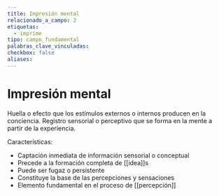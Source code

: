 ```yaml
---
title: Impresión mental
relacionado_a_campo: 2
etiquetas:
  - imprime
tipo: campo_fundamental
palabras_clave_vinculadas: 
checkbox: false
aliases:
---
```


# Impresión mental

Huella o efecto que los estímulos externos o internos producen en la conciencia. Registro sensorial o perceptivo que se forma en la mente a partir de la experiencia.

Características:
- Captación inmediata de información sensorial o conceptual
- Precede a la formación completa de [[idea]]s
- Puede ser fugaz o persistente
- Constituye la base de las percepciones y sensaciones
- Elemento fundamental en el proceso de [[percepción]]
